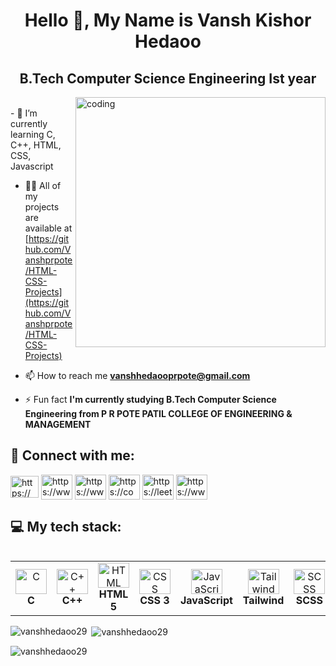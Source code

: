 <h1 align="center">Hello 👋, My Name is Vansh Kishor Hedaoo</h1>
<h2 align="center">B.Tech Computer Science Engineering Ist year</h2>

<img align="right" alt="coding" width="400" src="https://camo.githubusercontent.com/4d9f5ecceb711eec6e2018f38a5677dc657c9738d4a65ba3b928c41c0a45b439/68747470733a2f2f6d69726f2e6d656469756d2e636f6d2f6d61782f313336302f302a37513379765349765f7430696f4a2d5a2e676966">
<br>
- 🌱 I’m currently learning C, C++, HTML, CSS, Javascript

- 👨‍💻 All of my projects are available at [https://github.com/Vanshprpote/HTML-CSS-Projects](https://github.com/Vanshprpote/HTML-CSS-Projects)

- 📫 How to reach me **vanshhedaooprpote@gmail.com**

- ⚡ Fun fact **I'm currently studying B.Tech Computer Science Engineering from P R POTE PATIL COLLEGE OF ENGINEERING & MANAGEMENT**
  
  
<h2 align="left">🔗 Connect with me:</h2>
<p align="left">
<a href="https://linkedin.com/in/https://www.linkedin.com/in/vansh-hedaoo/" target="blank"><img align="center" src="https://raw.githubusercontent.com/rahuldkjain/github-profile-readme-generator/master/src/images/icons/Social/linked-in-alt.svg" alt="https://www.linkedin.com/in/vansh-hedaoo/" width="45" height="35" /></a>
<a href="https://www.codechef.com/users/https://www.codechef.com/users/vanshhedaoo65" target="blank"><img align="center" src="https://cdn.jsdelivr.net/npm/simple-icons@3.1.0/icons/codechef.svg" alt="https://www.codechef.com/users/vanshhedaoo65" width="50" height="40" /></a>
<a href="https://www.hackerrank.com/https://www.hackerrank.com/profile/vanshhedaooprpo1" target="blank"><img align="center" src="https://raw.githubusercontent.com/rahuldkjain/github-profile-readme-generator/master/src/images/icons/Social/hackerrank.svg" alt="https://www.hackerrank.com/profile/vanshhedaooprpo1" width="50" height="40" /></a>
<a href="https://codeforces.com/profile/https://codeforces.com/profile/vanshhedaoo65" target="blank"><img align="center" src="https://raw.githubusercontent.com/rahuldkjain/github-profile-readme-generator/master/src/images/icons/Social/codeforces.svg" alt="https://codeforces.com/profile/vanshhedaoo65" width="50" height="40" /></a>
<a href="https://www.leetcode.com/https://leetcode.com/u/vanshprpote/" target="blank"><img align="center" src="https://raw.githubusercontent.com/rahuldkjain/github-profile-readme-generator/master/src/images/icons/Social/leet-code.svg" alt="https://leetcode.com/u/vanshprpote/" width="50" height="40" /></a>
<a href="https://auth.geeksforgeeks.org/user/https://www.geeksforgeeks.org/user/vanshhedoo65/" target="blank"><img align="center" src="https://raw.githubusercontent.com/rahuldkjain/github-profile-readme-generator/master/src/images/icons/Social/geeks-for-geeks.svg" alt="https://www.geeksforgeeks.org/user/vanshhedoo65/" width="50" height="40" /></a>
</p>


<h2 align="left">💻 My tech stack:</h2>
<table align="left">
<tr>
   <td align="center"><img src="https://cdn.worldvectorlogo.com/logos/c-1.svg" width="50" height="40" alt="C"/><br><b>C </b></td>
   <td align="center"><img src="https://cdn.worldvectorlogo.com/logos/c.svg" width="50" height="40" alt="C++"/><br><b>C++</b></td>
   <td align="center"><img src="https://cdn.worldvectorlogo.com/logos/html-1.svg" width="50" height="40" alt="HTML"/><br><b>HTML 5</b></td>
   <td align="center"><img src="https://cdn.worldvectorlogo.com/logos/css-3.svg" width="50" height="40" alt="CSS"/><br><b>CSS 3</b></td>
   <td align="center"><img src="https://cdn.worldvectorlogo.com/logos/logo-javascript.svg" width="50" height="40" alt="JavaScript"/><br><b>JavaScript</b></td>
   <td align="center"><img src="https://cdn.worldvectorlogo.com/logos/tailwindcss.svg" width="50" height="40" alt="Tailwind"/><br><b>Tailwind</b></td>
   <td align="center"><img src="https://cdn.worldvectorlogo.com/logos/sass-1.svg" width="50" height="40" alt="SCSS"/><br><b>SCSS</b></td>
</tr>
</table>
<br><br><br><br><br>

<p><img align="left" src="https://github-readme-stats.vercel.app/api/top-langs?username=vanshhedaoo29&show_icons=true&locale=en&layout=compact" alt="vanshhedaoo29" /></p>

<p>&nbsp;<img align="center" src="https://github-readme-stats.vercel.app/api?username=vanshhedaoo29&show_icons=true&locale=en" alt="vanshhedaoo29" /></p>

<p><img align="center" src="https://github-readme-streak-stats.herokuapp.com/?user=vanshhedaoo29&" alt="vanshhedaoo29" /></p>
